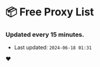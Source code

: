 # :package: Free Proxy List
### Updated every 15 minutes.

- Last updated: `2024-06-18 01:31`

:heart:
